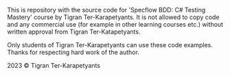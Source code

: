 This is repository with the source code for 'Specflow BDD: C# Testing Mastery' course by Tigran Ter-Karapetyants. It is not allowed to copy code and any commercial use (for example in other learning courses etc.) without written approval from Tigran Ter-Katapetyants.

Only students of Tigran Ter-Karapetyants can use these code examples. Thanks for respecting hard work of the author.

2023 © Tigran Ter-Karapetyants
